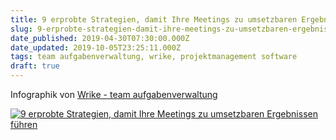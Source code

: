 ```yaml
---
title: 9 erprobte Strategien, damit Ihre Meetings zu umsetzbaren Ergebnissen führen
slug: 9-erprobte-strategien-damit-ihre-meetings-zu-umsetzbaren-ergebnissen-fuhren
date_published: 2019-04-30T07:30:00.000Z
date_updated: 2019-10-05T23:25:11.000Z
tags: team aufgabenverwaltung, wrike, projektmanagement software
draft: true
---
```


Infographik von [Wrike - team aufgabenverwaltung](https://www.wrike.com/de/)

[![9 erprobte Strategien, damit Ihre Meetings zu umsetzbaren Ergebnissen führen](https://d3tvpxjako9ywy.cloudfront.net/blog/content/uploads/2017/06/meeting_infographic_DE_Artboard-1.jpg)](https://www.wrike.com/de/blog/9-erprobte-strategien-damit-ihre-meetings-zu-umsetzbaren-ergebnissen-fuehren-infografik/)
